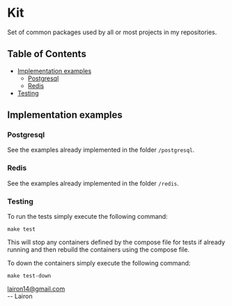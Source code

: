 # Kit
Set of common packages used by all or most projects in my repositories.

## Table of Contents

- [Implementation examples](#implementation-examples)
    - [Postgresql](#postgresql)
    - [Redis](#redis)
- [Testing](#testing)

## Implementation examples

### Postgresql 

See the examples already implemented in the folder `/postgresql`.

### Redis

See the examples already implemented in the folder `/redis`.

### Testing

To run the tests simply execute the following command:

```shell
make test
```

This will stop any containers defined by the compose file for tests if already running
and then rebuild the containers using the compose file.

To down the containers simply execute the following command:

```shell
make test-down
```

lairon14@gmail.com  
-- Lairon